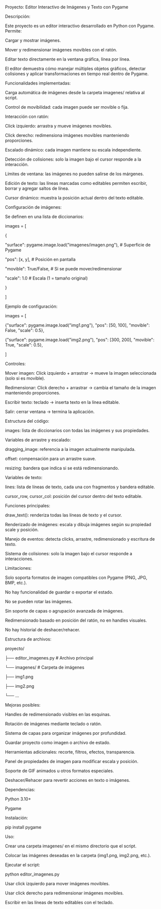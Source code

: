 ﻿Proyecto: Editor Interactivo de Imágenes y Texto con Pygame

Descripción:

Este proyecto es un editor interactivo desarrollado en Python con Pygame. Permite:

Cargar y mostrar imágenes.

Mover y redimensionar imágenes movibles con el ratón.

Editar texto directamente en la ventana gráfica, línea por línea.

El editor demuestra cómo manejar múltiples objetos gráficos, detectar colisiones y aplicar transformaciones en tiempo real dentro de Pygame.

Funcionalidades implementadas:

Carga automática de imágenes desde la carpeta imagenes/ relativa al script.

Control de movibilidad: cada imagen puede ser movible o fija.

Interacción con ratón:

Click izquierdo: arrastra y mueve imágenes movibles.

Click derecho: redimensiona imágenes movibles manteniendo proporciones.

Escalado dinámico: cada imagen mantiene su escala independiente.

Detección de colisiones: solo la imagen bajo el cursor responde a la interacción.

Límites de ventana: las imágenes no pueden salirse de los márgenes.

Edición de texto: las líneas marcadas como editables permiten escribir, borrar y agregar saltos de línea.

Cursor dinámico: muestra la posición actual dentro del texto editable.

Configuración de imágenes:

Se definen en una lista de diccionarios:

images = [

{

"surface": pygame.image.load("imagenes/imagen.png"), # Superficie de Pygame

"pos": [x, y], # Posición en pantalla

"movible": True/False, # Si se puede mover/redimensionar

"scale": 1.0 # Escala (1 = tamaño original)

}

]

Ejemplo de configuración:

images = [

{"surface": pygame.image.load("img1.png"), "pos": [50, 100], "movible": False, "scale": 0.5},

{"surface": pygame.image.load("img2.png"), "pos": [300, 200], "movible": True, "scale": 0.5},

]

Controles:

Mover imagen: Click izquierdo + arrastrar → mueve la imagen seleccionada (solo si es movible).

Redimensionar: Click derecho + arrastrar → cambia el tamaño de la imagen manteniendo proporciones.

Escribir texto: teclado → inserta texto en la línea editable.

Salir: cerrar ventana → termina la aplicación.

Estructura del código:

images: lista de diccionarios con todas las imágenes y sus propiedades.

Variables de arrastre y escalado:

dragging\_image: referencia a la imagen actualmente manipulada.

offset: compensación para un arrastre suave.

resizing: bandera que indica si se está redimensionando.

Variables de texto:

lines: lista de líneas de texto, cada una con fragmentos y bandera editable.

cursor\_row, cursor\_col: posición del cursor dentro del texto editable.

Funciones principales:

draw\_text(): renderiza todas las líneas de texto y el cursor.

Renderizado de imágenes: escala y dibuja imágenes según su propiedad scale y posición.

Manejo de eventos: detecta clicks, arrastre, redimensionado y escritura de texto.

Sistema de colisiones: solo la imagen bajo el cursor responde a interacciones.

Limitaciones:

Solo soporta formatos de imagen compatibles con Pygame (PNG, JPG, BMP, etc.).

No hay funcionalidad de guardar o exportar el estado.

No se pueden rotar las imágenes.

Sin soporte de capas o agrupación avanzada de imágenes.

Redimensionado basado en posición del ratón, no en handles visuales.

No hay historial de deshacer/rehacer.

Estructura de archivos:

proyecto/

├── editor\_imagenes.py # Archivo principal

└── imagenes/ # Carpeta de imágenes

├── img1.png

├── img2.png

└── ...

Mejoras posibles:

Handles de redimensionado visibles en las esquinas.

Rotación de imágenes mediante teclado o ratón.

Sistema de capas para organizar imágenes por profundidad.

Guardar proyecto como imagen o archivo de estado.

Herramientas adicionales: recorte, filtros, efectos, transparencia.

Panel de propiedades de imagen para modificar escala y posición.

Soporte de GIF animados u otros formatos especiales.

Deshacer/Rehacer para revertir acciones en texto o imágenes.

Dependencias:

Python 3.10+

Pygame

Instalación:

pip install pygame

Uso:

Crear una carpeta imagenes/ en el mismo directorio que el script.

Colocar las imágenes deseadas en la carpeta (img1.png, img2.png, etc.).

Ejecutar el script:

python editor\_imagenes.py

Usar click izquierdo para mover imágenes movibles.

Usar click derecho para redimensionar imágenes movibles.

Escribir en las líneas de texto editables con el teclado.

